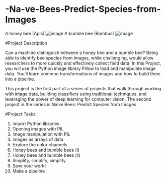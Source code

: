 # -Na-ve-Bees-Predict-Species-from-Images

A honey bee (Apis).![image](https://user-images.githubusercontent.com/90421922/205519036-0fd13dc0-fa2f-4b21-90dc-94eab0bb5884.png) A bumble bee (Bombus) ![image](https://user-images.githubusercontent.com/90421922/205519050-48cf504c-2d17-4569-b767-bf5920445d70.png)


#Project Description

Can a machine distinguish between a honey bee and a bumble bee? Being able to identify bee species from images, while challenging, would allow researchers to more quickly and effectively collect field data. In this Project, you will use the Python image library Pillow to load and manipulate image data. You'll learn common transformations of images and how to build them into a pipeline.

This project is the first part of a series of projects that walk through working with image data, building classifiers using traditional techniques, and leveraging the power of deep learning for computer vision. The second project in the series is Naïve Bees: Predict Species from Images.

#Project Tasks

1. Import Python libraries
2. Opening images with PIL
3. Image manipulation with PIL
4. Images as arrays of data
5. Explore the color channels
6. Honey bees and bumble bees (i)
7. Honey bees and bumble bees (ii)
8. Simplify, simplify, simplify
9. Save your work!
10. Make a pipeline
